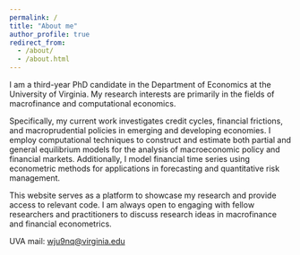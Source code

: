```yaml
---
permalink: /
title: "About me"
author_profile: true
redirect_from: 
  - /about/
  - /about.html
---
```


I am a third-year PhD candidate in the Department of Economics at the University of Virginia. My research interests are primarily in the fields of macrofinance and computational economics.

Specifically, my current work investigates credit cycles, financial frictions, and macroprudential policies in emerging and developing economies. I employ computational techniques to construct and estimate both partial and general equilibrium models for the analysis of macroeconomic policy and financial markets. Additionally, I model financial time series using econometric methods for applications in forecasting and quantitative risk management.

This website serves as a platform to showcase my research and provide access to relevant code. I am always open to engaging with fellow researchers and practitioners to discuss research ideas in macrofinance and financial econometrics.

UVA mail: [wju9nq@virginia.edu](wju9nq@virginia.edu)